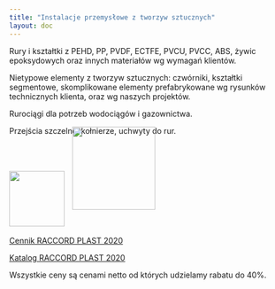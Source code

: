 ```yaml
---
title: "Instalacje przemysłowe z tworzyw sztucznych"
layout: doc
---
```

Rury i kształtki z PEHD, PP, PVDF, ECTFE, PVCU, PVCC, ABS, żywic epoksydowych oraz innych
materiałów wg wymagań klientów.

Nietypowe elementy z tworzyw sztucznych: czwórniki, kształtki segmentowe, skomplikowane
elementy prefabrykowane wg rysunków technicznych klienta, oraz wg naszych projektów.

Rurociągi dla potrzeb wodociągów i gazownictwa.

Przejścia szczelne, kołnierze, uchwyty do rur.

<img src="https://andreas-biz-pl.s3-eu-west-1.amazonaws.com/logos/raccord-plast.png" style="width: 100px; margin-right: 10px;" /> <img src="https://andreas-biz-pl.s3-eu-west-1.amazonaws.com/logos/simona.png" style="width: 150px; position: relative; top: -30px;" /> 

[Cennik RACCORD PLAST 2020](https://s3-eu-west-1.amazonaws.com/andreas-biz-pl/documents/raccordplast-cennik-2020.pdf)

[Katalog RACCORD PLAST 2020](https://s3-eu-west-1.amazonaws.com/andreas-biz-pl/documents/raccordplast-cennik-katalog-PVC-2020.ods)

Wszystkie ceny są cenami netto od których udzielamy rabatu do 40%.